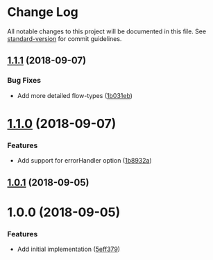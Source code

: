 # Change Log

All notable changes to this project will be documented in this file. See [standard-version](https://github.com/conventional-changelog/standard-version) for commit guidelines.

<a name="1.1.1"></a>
## [1.1.1](https://github.com/relekang/cli-editor/compare/v1.1.0...v1.1.1) (2018-09-07)


### Bug Fixes

* Add more detailed flow-types ([1b031eb](https://github.com/relekang/cli-editor/commit/1b031eb))



<a name="1.1.0"></a>
# [1.1.0](https://github.com/relekang/cli-editor/compare/v1.0.1...v1.1.0) (2018-09-07)


### Features

* Add support for errorHandler option ([1b8932a](https://github.com/relekang/cli-editor/commit/1b8932a))



<a name="1.0.1"></a>
## [1.0.1](https://github.com/relekang/cli-editor/compare/v1.0.0...v1.0.1) (2018-09-05)



<a name="1.0.0"></a>
# 1.0.0 (2018-09-05)


### Features

* Add initial implementation ([5eff379](https://github.com/relekang/cli-editor/commit/5eff379))
